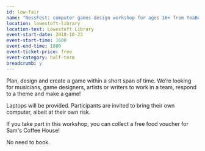 ```yaml
---
id: low-fair
name: "NessFest: computer games design workshop for ages 16+ from TeaBoy Games and FlipSide"
location: lowestoft-library
location-text: Lowestoft Library
event-start-date: 2018-10-23
event-start-time: 1600
event-end-time: 1800
event-ticket-price: free
event-category: half-term
breadcrumb: y
---
```


Plan, design and create a game within a short span of time. We’re looking for musicians, game designers, artists or writers to work in a team, respond to a theme and make a game!

Laptops will be provided. Participants are invited to bring their own computer, albeit at their own risk.

If you take part in this workshop, you can collect a free food voucher for Sam's Coffee House!

No need to book.
